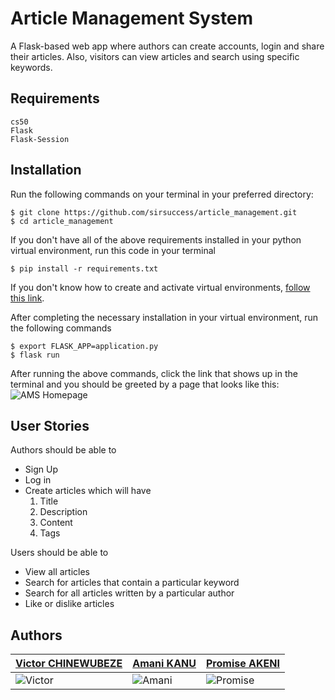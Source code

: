 # Article Management System
A Flask-based web app where authors can create accounts, login and share their articles. Also, visitors can view articles and search using specific keywords.

## Requirements
    cs50
    Flask
    Flask-Session

## Installation
Run the following commands on your terminal in your preferred directory:
```
$ git clone https://github.com/sirsuccess/article_management.git
$ cd article_management
```
If you don't have all of the above requirements installed in your python virtual environment, run this code in your terminal 
```
$ pip install -r requirements.txt
```
If you don't know how to create and activate virtual environments, [follow this link](https://uoa-eresearch.github.io/eresearch-cookbook/recipe/2014/11/26/python-virtual-env/).

After completing the necessary installation in your virtual environment, run the following commands
```
$ export FLASK_APP=application.py
$ flask run
```
After running the above commands, click the link that shows up in the terminal and you should be greeted by a page that looks like this:
![AMS Homepage](https://res.cloudinary.com/doctor-vee/image/upload/v1567674075/ams.png)

## User Stories
Authors should be able to 
- Sign Up
- Log in
- Create articles which will have
    1. Title
    2. Description
    3. Content
    4. Tags

Users should be able to 
- View all articles 
- Search for articles that contain a particular keyword
- Search for all articles written by a particular author
- Like or dislike articles

## Authors
| [Victor CHINEWUBEZE](https://github.com/Victor-Chinewubeze) | [Amani KANU](https://github.com/sirsuccess) | [Promise AKENI](https://github.com/smartpro1) |
| --- | --- | --- |
| ![Victor](https://res.cloudinary.com/doctor-vee/image/upload/v1554915401/PIC_450px.jpg) | ![Amani](https://res.cloudinary.com/doctor-vee/image/upload/v1567675231/amani.jpg) | ![Promise](https://res.cloudinary.com/doctor-vee/image/upload/v1568082570/promise.jpg) |
